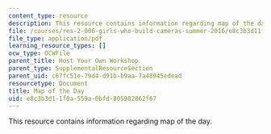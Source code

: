 ```yaml
---
content_type: resource
description: This resource contains information regarding map of the day.
file: /courses/res-2-006-girls-who-build-cameras-summer-2016/e8c3b3d11f0a559a0bfd805982862f67_MITRES_2_006SUM16_MapDay.pdf
file_type: application/pdf
learning_resource_types: []
ocw_type: OCWFile
parent_title: Host Your Own Workshop
parent_type: SupplementalResourceSection
parent_uid: c67fc51e-79d4-d91b-b9aa-7a48945edead
resourcetype: Document
title: Map of the Day
uid: e8c3b3d1-1f0a-559a-0bfd-805982862f67
---
```

This resource contains information regarding map of the day.

